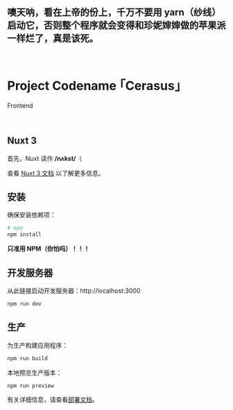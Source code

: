 ## 噢天呐，看在上帝的份上，千万不要用 yarn（纱线）启动它，否则整个程序就会变得和珍妮婶婶做的苹果派一样烂了，真是该死。

<br>

# Project Codename ｢Cerasus｣
Frontend

<br>

## Nuxt 3

首先，Nuxt 读作 **/nʌkst/**（

查看 [Nuxt 3 文档](https://v3.nuxtjs.org) 以了解更多信息。

## 安装

确保安装依赖项：

```bash
# npm
npm install
```
**只准用 NPM（你怕吗）！！！**

## 开发服务器

从此链接启动开发服务器：http://localhost:3000

```bash
npm run dev
```

## 生产

为生产构建应用程序：

```bash
npm run build
```

本地预览生产版本：

```bash
npm run preview
```

有关详细信息，请查看[部署文档](https://v3.nuxtjs.org/guide/deploy/presets)。
